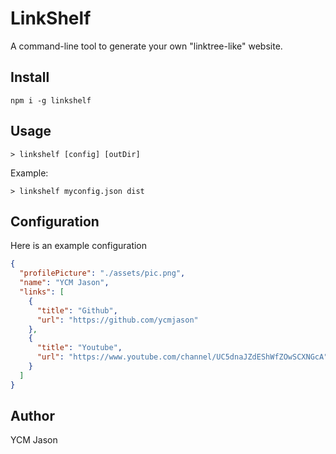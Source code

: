 # LinkShelf

A command-line tool to generate your own "linktree-like" website.

## Install

```
npm i -g linkshelf
```

## Usage

```
> linkshelf [config] [outDir]
```

Example:

```
> linkshelf myconfig.json dist
```

## Configuration

Here is an example configuration

```json
{
  "profilePicture": "./assets/pic.png",
  "name": "YCM Jason",
  "links": [
    {
      "title": "Github",
      "url": "https://github.com/ycmjason"
    },
    {
      "title": "Youtube",
      "url": "https://www.youtube.com/channel/UC5dnaJZdEShWfZOwSCXNGcA"
    }
  ]
}
```

## Author

YCM Jason
